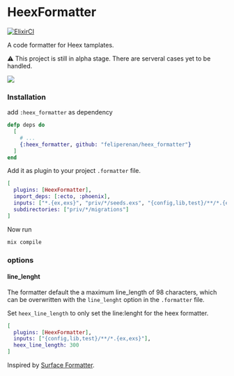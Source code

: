 # HeexFormatter

[![ElixirCI](https://github.com/feliperenan/heex_formatter/actions/workflows/elixir.yml/badge.svg)](https://github.com/feliperenan/heex_formatter/actions/workflows/elixir.yml)

A code formatter for Heex tamplates.

:warning: This project is still in alpha stage. There are serveral cases yet to be handled.

![](examples/example.gif)

### Installation

add `:heex_formatter` as dependency

```elixir
defp deps do
  [
    # ...
    {:heex_formatter, github: "feliperenan/heex_formatter"}
  ]
end
```

Add it as plugin to your project `.formatter` file.

```elixir
[
  plugins: [HeexFormatter],
  import_deps: [:ecto, :phoenix],
  inputs: ["*.{ex,exs}", "priv/*/seeds.exs", "{config,lib,test}/**/*.{ex,exs}"],
  subdirectories: ["priv/*/migrations"]
]
```
Now run 
```elixir
mix compile
```
### options

#### line_lenght

The formatter default the a maximum line_length of 98 characters, which can be overwritten with the `line_lenght` option in the `.formatter` file.

Set `heex_line_length` to only set the line:lenght for the heex formatter.

```elixir
[
  plugins: [HeexFormatter],
  inputs: ["{config,lib,test}/**/*.{ex,exs}"],
  heex_line_length: 300
]
```

Inspired by [Surface Formatter](https://github.com/surface-ui/surface_formatter).
